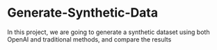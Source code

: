 # Generate-Synthetic-Data
In this project, we are going to generate a synthetic dataset using both OpenAI and traditional methods, and compare the results
